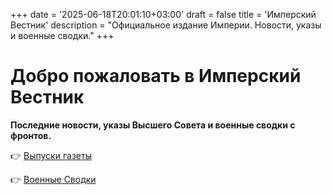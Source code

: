 +++
date = '2025-06-18T20:01:10+03:00'
draft = false
title = 'Имперский Вестник'
description = "Официальное издание Империи. Новости, указы и военные сводки."
+++

# Добро пожаловать в Имперский Вестник

**Последние новости, указы Высшего Совета и военные сводки с фронтов.**

👉 [Выпуски газеты](/posts/)

👉 [Военные Сводки](/military-reports/)
